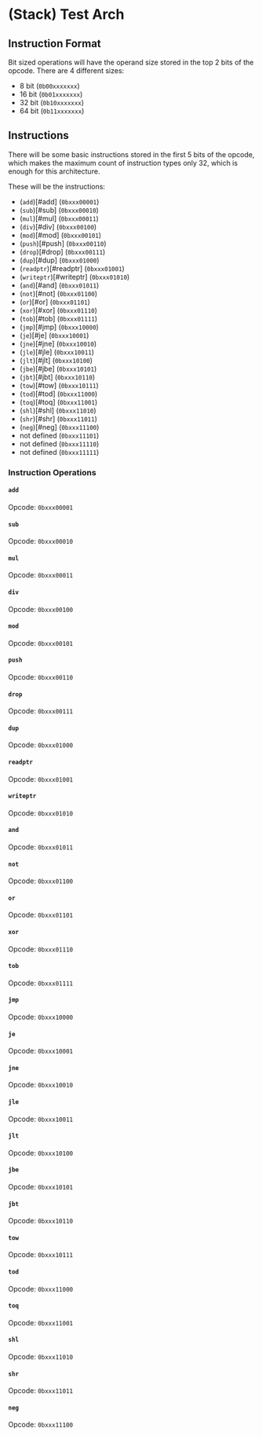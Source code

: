 # (Stack) Test Arch

## Instruction Format

Bit sized operations will have the operand size stored in the top 2 bits of the opcode. There are 4 different sizes:
- 8 bit (`0b00xxxxxxx`)
- 16 bit (`0b01xxxxxxx`)
- 32 bit (`0b10xxxxxxx`)
- 64 bit (`0b11xxxxxxx`)

## Instructions

There will be some basic instructions stored in the first 5 bits of the opcode, which makes the maximum count of instruction types only 32, which is enough for this architecture.

These will be the instructions:
- (`add`)[#add] (`0bxxx00001`)
- (`sub`)[#sub] (`0bxxx00010`)
- (`mul`)[#mul] (`0bxxx00011`)
- (`div`)[#div] (`0bxxx00100`)
- (`mod`)[#mod] (`0bxxx00101`)
- (`push`)[#push] (`0bxxx00110`)
- (`drop`)[#drop] (`0bxxx00111`)
- (`dup`)[#dup] (`0bxxx01000`)
- (`readptr`)[#readptr] (`0bxxx01001`)
- (`writeptr`)[#writeptr] (`0bxxx01010`)
- (`and`)[#and] (`0bxxx01011`)
- (`not`)[#not] (`0bxxx01100`)
- (`or`)[#or] (`0bxxx01101`)
- (`xor`)[#xor] (`0bxxx01110`)
- (`tob`)[#tob] (`0bxxx01111`)
- (`jmp`)[#jmp] (`0bxxx10000`)
- (`je`)[#je] (`0bxxx10001`)
- (`jne`)[#jne] (`0bxxx10010`)
- (`jle`)[#jle] (`0bxxx10011`)
- (`jlt`)[#jlt] (`0bxxx10100`)
- (`jbe`)[#jbe] (`0bxxx10101`)
- (`jbt`)[#jbt] (`0bxxx10110`)
- (`tow`)[#tow] (`0bxxx10111`)
- (`tod`)[#tod] (`0bxxx11000`)
- (`toq`)[#toq] (`0bxxx11001`)
- (`shl`)[#shl] (`0bxxx11010`)
- (`shr`)[#shr] (`0bxxx11011`)
- (`neg`)[#neg] (`0bxxx11100`)
- not defined (`0bxxx11101`)
- not defined (`0bxxx11110`)
- not defined (`0bxxx11111`)

### Instruction Operations

#### `add`

Opcode: `0bxxx00001`

#### `sub`

Opcode: `0bxxx00010`

#### `mul`

Opcode: `0bxxx00011`

#### `div`

Opcode: `0bxxx00100`

#### `mod`

Opcode: `0bxxx00101`

#### `push`

Opcode: `0bxxx00110`

#### `drop`

Opcode: `0bxxx00111`

#### `dup`

Opcode: `0bxxx01000`

#### `readptr`

Opcode: `0bxxx01001`

#### `writeptr`

Opcode: `0bxxx01010`

#### `and`

Opcode: `0bxxx01011`

#### `not`

Opcode: `0bxxx01100`

#### `or`

Opcode: `0bxxx01101`

#### `xor`

Opcode: `0bxxx01110`

#### `tob`

Opcode: `0bxxx01111`

#### `jmp`

Opcode: `0bxxx10000`

#### `je`

Opcode: `0bxxx10001`

#### `jne`

Opcode: `0bxxx10010`

#### `jle`

Opcode: `0bxxx10011`

#### `jlt`

Opcode: `0bxxx10100`

#### `jbe`

Opcode: `0bxxx10101`

#### `jbt`

Opcode: `0bxxx10110`

#### `tow`

Opcode: `0bxxx10111`

#### `tod`

Opcode: `0bxxx11000`

#### `toq`

Opcode: `0bxxx11001`

#### `shl`

Opcode: `0bxxx11010`

#### `shr`

Opcode: `0bxxx11011`

#### `neg`

Opcode: `0bxxx11100`

